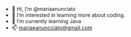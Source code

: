 - 👋 Hi, I’m @mariaanunciato
- 👀 I’m interested in learning more about coding.
- 🌱 I’m currently learning Java
- 📫 mariaeanuncciato@gmail.com

<!---
mariaanunciato/mariaanunciato is a ✨ special ✨ repository because its `README.md` (this file) appears on your GitHub profile.
You can click the Preview link to take a look at your changes.
--->
